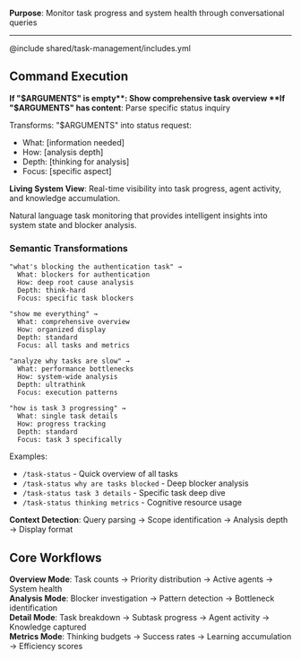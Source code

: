 **Purpose**: Monitor task progress and system health through conversational queries

---

@include shared/task-management/includes.yml

## Command Execution

**If "$ARGUMENTS" is empty**: Show comprehensive task overview  
**If "$ARGUMENTS" has content**: Parse specific status inquiry

Transforms: "$ARGUMENTS" into status request:

- What: [information needed]
- How: [analysis depth]
- Depth: [thinking for analysis]
- Focus: [specific aspect]

**Living System View**: Real-time visibility into task progress, agent activity, and knowledge accumulation.

Natural language task monitoring that provides intelligent insights into system state and blocker analysis.

### Semantic Transformations

```
"what's blocking the authentication task" →
  What: blockers for authentication
  How: deep root cause analysis
  Depth: think-hard
  Focus: specific task blockers

"show me everything" →
  What: comprehensive overview
  How: organized display
  Depth: standard
  Focus: all tasks and metrics

"analyze why tasks are slow" →
  What: performance bottlenecks
  How: system-wide analysis
  Depth: ultrathink
  Focus: execution patterns

"how is task 3 progressing" →
  What: single task details
  How: progress tracking
  Depth: standard
  Focus: task 3 specifically
```

Examples:

- `/task-status` - Quick overview of all tasks
- `/task-status why are tasks blocked` - Deep blocker analysis
- `/task-status task 3 details` - Specific task deep dive
- `/task-status thinking metrics` - Cognitive resource usage

**Context Detection**: Query parsing → Scope identification → Analysis depth → Display format

## Core Workflows

**Overview Mode**: Task counts → Priority distribution → Active agents → System health  
**Analysis Mode**: Blocker investigation → Pattern detection → Bottleneck identification  
**Detail Mode**: Task breakdown → Subtask progress → Agent activity → Knowledge captured  
**Metrics Mode**: Thinking budgets → Success rates → Learning accumulation → Efficiency scores